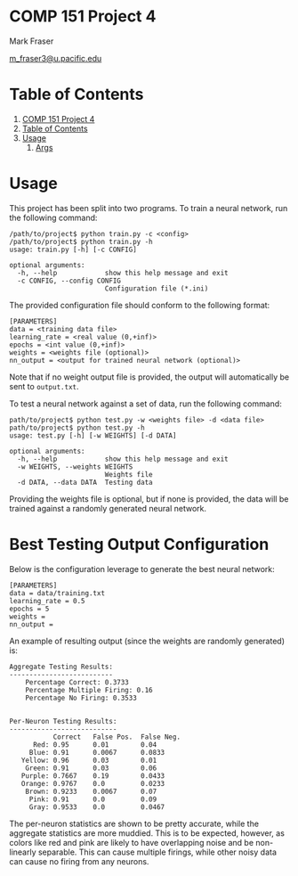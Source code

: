 # COMP 151 Project 4

Mark Fraser

m_fraser3@u.pacific.edu

# Table of Contents

1. [COMP 151 Project 4](#comp-151-project-4)
2. [Table of Contents](#table-of-contents)
3. [Usage](#usage)
    1. [Args](#args)

# Usage

This project has been split into two programs.  To train a neural network, run
the following command:

```
/path/to/project$ python train.py -c <config>
/path/to/project$ python train.py -h
usage: train.py [-h] [-c CONFIG]

optional arguments:
  -h, --help            show this help message and exit
  -c CONFIG, --config CONFIG
                        Configuration file (*.ini)
```

The provided configuration file should conform to the following format:

```
[PARAMETERS]
data = <training data file>
learning_rate = <real value (0,+inf)>
epochs = <int value (0,+inf)>
weights = <weights file (optional)>
nn_output = <output for trained neural network (optional)>
```

Note that if no weight output file is provided, the output will automatically be
sent to `output.txt`.

To test a neural network against a set of data, run the following command:

```
path/to/project$ python test.py -w <weights file> -d <data file>
path/to/project$ python test.py -h
usage: test.py [-h] [-w WEIGHTS] [-d DATA]

optional arguments:
  -h, --help            show this help message and exit
  -w WEIGHTS, --weights WEIGHTS
                        Weights file
  -d DATA, --data DATA  Testing data
```

Providing the weights file is optional, but if none is provided, the data will
be trained against a randomly generated neural network.

# Best Testing Output Configuration

Below is the configuration leverage to generate the best neural network:

```
[PARAMETERS]
data = data/training.txt
learning_rate = 0.5
epochs = 5
weights =
nn_output =
```

An example of resulting output (since the weights are randomly generated) is:

```
Aggregate Testing Results:
--------------------------
    Percentage Correct: 0.3733
    Percentage Multiple Firing: 0.16
    Percentage No Firing: 0.3533


Per-Neuron Testing Results:
---------------------------
           Correct   False Pos.  False Neg.
      Red: 0.95      0.01        0.04
     Blue: 0.91      0.0067      0.0833
   Yellow: 0.96      0.03        0.01
    Green: 0.91      0.03        0.06
   Purple: 0.7667    0.19        0.0433
   Orange: 0.9767    0.0         0.0233
    Brown: 0.9233    0.0067      0.07
     Pink: 0.91      0.0         0.09
     Gray: 0.9533    0.0         0.0467
```

The per-neuron statistics are shown to be pretty accurate, while the aggregate
statistics are more muddied.  This is to be expected, however, as colors like
red and pink are likely to have overlapping noise and be non-linearly separable.
This can cause multiple firings, while other noisy data can cause no firing from
any neurons.
